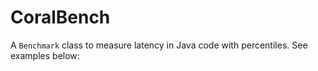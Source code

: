 # CoralBench
A <code>Benchmark</code> class to measure latency in Java code with percentiles. See examples below:


